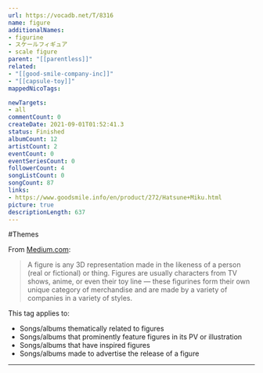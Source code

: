 ```yaml
---
url: https://vocadb.net/T/8316
name: figure
additionalNames: 
- figurine
- スケールフィギュア
- scale figure
parent: "[[parentless]]"
related:
- "[[good-smile-company-inc]]"
- "[[capsule-toy]]"
mappedNicoTags:

newTargets:
- all
commentCount: 0
createDate: 2021-09-01T01:52:41.3
status: Finished
albumCount: 12
artistCount: 2
eventCount: 0
eventSeriesCount: 0
followerCount: 4
songListCount: 0
songCount: 87
links: 
- https://www.goodsmile.info/en/product/272/Hatsune+Miku.html
picture: true
descriptionLength: 637
---
```


#Themes

From [Medium.com](https://medium.com/the-crown-writer/all-about-anime-figurines-62d42db514e):
>A figure is any 3D representation made in the likeness of a person (real or fictional) or thing. Figures are usually characters from TV shows, anime, or even their toy line — these figurines form their own unique category of merchandise and are made by a variety of companies in a variety of styles.

This tag applies to:

* Songs/albums thematically related to figures
* Songs/albums that prominently feature figures in its PV or illustration
* Songs/albums that have inspired figures
* Songs/albums made to advertise the release of a figure

---

